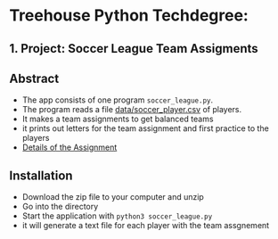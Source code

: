 # Treehouse Python Techdegree:
## 1. Project: Soccer League Team Assigments

## Abstract
- The app consists of one program `soccer_league.py`.
- The program reads a file [data/soccer_player.csv](data/soccer_player.csv) of players.
- It makes a team assignments to get balanced teams
- it prints out letters for the team assignment and first practice to the players
- [Details of the Assignment](docs/assigment.md)

## Installation
- Download the zip file to your computer and unzip
- Go into the directory
- Start the application with `python3 soccer_league.py`
- it will generate a text file for each player with the team assgnement
